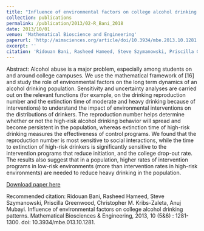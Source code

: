 ```yaml
---
title: "Influence of environmental factors on college alcohol drinking patterns"
collection: publications
permalink: /publication/2013/02-R_Bani_2018
date: 2013/10/01
venue: 'Mathematical Bioscience and Engineering'
paperurl: 'http://aimsciences.org/article/doi/10.3934/mbe.2013.10.1281'
excerpt: ''
citation: 'Ridouan Bani, Rasheed Hameed, Steve Szymanowski, Priscilla Greenwood, Christopher M. Kribs-Zaleta, Anuj Mubayi. Influence of environmental factors on college alcohol drinking patterns. Mathematical Biosciences & Engineering, 2013, 10 (5&6) : 1281-1300. doi: 10.3934/mbe.2013.10.1281.'
---
```

Abstract: Alcohol abuse is a major problem, especially among students on and around college campuses. We use the mathematical framework of [16] and study the role of environmental factors on the long term dynamics of an alcohol drinking population. Sensitivity and uncertainty analyses are carried out on the relevant functions (for example, on the drinking reproduction number and the extinction time of moderate and heavy drinking because of interventions) to understand the impact of environmental interventions on the distributions of drinkers. The reproduction number helps determine whether or not the high-risk alcohol drinking behavior will spread and become persistent in the population, whereas extinction time of high-risk drinking measures the effectiveness of control programs. We found that the reproduction number is most sensitive to social interactions, while the time to extinction of high-risk drinkers is significantly sensitive to the intervention programs that reduce initiation, and the college drop-out rate. The results also suggest that in a population, higher rates of intervention programs in low-risk environments (more than intervention rates in high-risk environments) are needed to reduce heavy drinking in the population.

[Download paper here](http://aimsciences.org/article/doi/10.3934/mbe.2013.10.1281)

Recommended citation: Ridouan Bani, Rasheed Hameed, Steve Szymanowski, Priscilla Greenwood, Christopher M. Kribs-Zaleta, Anuj Mubayi. Influence of environmental factors on college alcohol drinking patterns. Mathematical Biosciences & Engineering, 2013, 10 (5&6) : 1281-1300. doi: 10.3934/mbe.013.10.1281.

